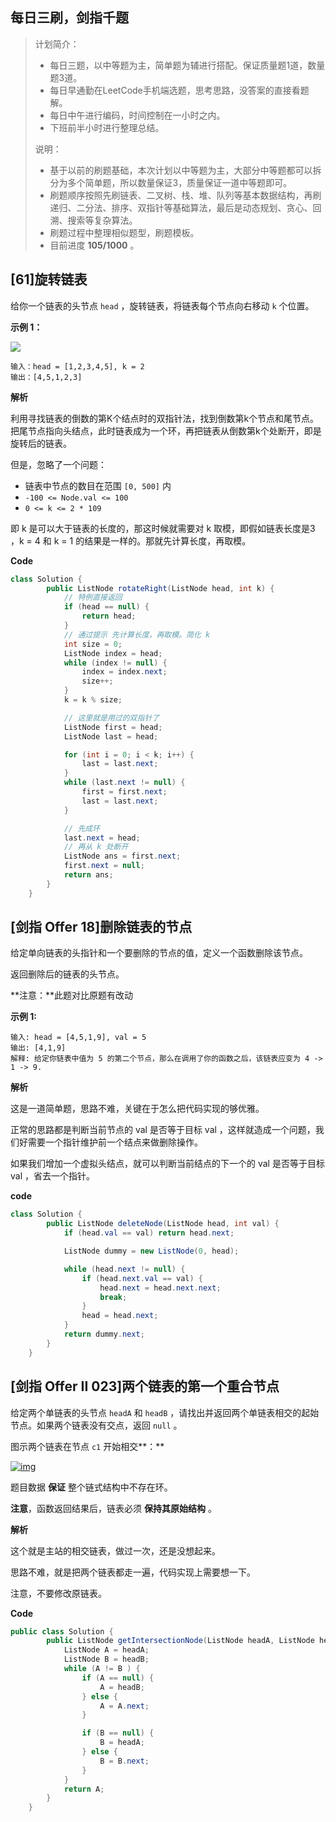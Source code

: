 ## 每日三刷，剑指千题

> 计划简介：
>
> - 每日三题，以中等题为主，简单题为辅进行搭配。保证质量题1道，数量题3道。
> - 每日早通勤在LeetCode手机端选题，思考思路，没答案的直接看题解。
> - 每日中午进行编码，时间控制在一小时之内。
> - 下班前半小时进行整理总结。
>
> 说明：
>
> - 基于以前的刷题基础，本次计划以中等题为主，大部分中等题都可以拆分为多个简单题，所以数量保证3，质量保证一道中等题即可。
> - 刷题顺序按照先刷链表、二叉树、栈、堆、队列等基本数据结构，再刷递归、二分法、排序、双指针等基础算法，最后是动态规划、贪心、回溯、搜索等复杂算法。
> - 刷题过程中整理相似题型，刷题模板。
> - 目前进度 **105/1000** 。

## [61]旋转链表

给你一个链表的头节点 `head` ，旋转链表，将链表每个节点向右移动 `k` 个位置。

**示例 1：**

![](https://yitiaoit.oss-cn-beijing.aliyuncs.com/img/rotate1.jpg)

```
输入：head = [1,2,3,4,5], k = 2
输出：[4,5,1,2,3]
```

**解析**

利用寻找链表的倒数的第K个结点时的双指针法，找到倒数第k个节点和尾节点。把尾节点指向头结点，此时链表成为一个环，再把链表从倒数第k个处断开，即是旋转后的链表。

但是，忽略了一个问题：

- 链表中节点的数目在范围 `[0, 500]` 内
- `-100 <= Node.val <= 100`
- `0 <= k <= 2 * 109`

即 k 是可以大于链表的长度的，那这时候就需要对 k 取模，即假如链表长度是3 ，k = 4 和 k = 1 的结果是一样的。那就先计算长度，再取模。

**Code**

```java
class Solution {
        public ListNode rotateRight(ListNode head, int k) {
            // 特例直接返回
            if (head == null) {
                return head;
            }
            // 通过提示 先计算长度，再取模。简化 k 
            int size = 0;
            ListNode index = head;
            while (index != null) {
                index = index.next;
                size++;
            }
            k = k % size;

            // 这里就是用过的双指针了
            ListNode first = head;
            ListNode last = head;

            for (int i = 0; i < k; i++) {
                last = last.next;
            }
            while (last.next != null) {
                first = first.next;
                last = last.next;
            }

            // 先成环
            last.next = head;
            // 再从 k 处断开
            ListNode ans = first.next;
            first.next = null;
            return ans;
        }
    }
```

## [剑指 Offer 18]删除链表的节点

给定单向链表的头指针和一个要删除的节点的值，定义一个函数删除该节点。

返回删除后的链表的头节点。

**注意：**此题对比原题有改动

**示例 1:**

```
输入: head = [4,5,1,9], val = 5
输出: [4,1,9]
解释: 给定你链表中值为 5 的第二个节点，那么在调用了你的函数之后，该链表应变为 4 -> 1 -> 9.
```

**解析**

这是一道简单题，思路不难，关键在于怎么把代码实现的够优雅。

正常的思路都是判断当前节点的 val 是否等于目标 val ，这样就造成一个问题，我们好需要一个指针维护前一个结点来做删除操作。

如果我们增加一个虚拟头结点，就可以判断当前结点的下一个的 val 是否等于目标 val ，省去一个指针。

**code**

```java
class Solution {
        public ListNode deleteNode(ListNode head, int val) {
            if (head.val == val) return head.next;

            ListNode dummy = new ListNode(0, head);

            while (head.next != null) {
                if (head.next.val == val) {
                    head.next = head.next.next;
                    break;
                }
                head = head.next;
            }
            return dummy.next;
        }
    }
```

## [剑指 Offer II 023]两个链表的第一个重合节点

给定两个单链表的头节点 `headA` 和 `headB` ，请找出并返回两个单链表相交的起始节点。如果两个链表没有交点，返回 `null` 。

图示两个链表在节点 `c1` 开始相交**：**

[![img](https://yitiaoit.oss-cn-beijing.aliyuncs.com/img/160_statement.png)](https://assets.leetcode-cn.com/aliyun-lc-upload/uploads/2018/12/14/160_statement.png)

题目数据 **保证** 整个链式结构中不存在环。

**注意**，函数返回结果后，链表必须 **保持其原始结构** 。

**解析**

这个就是主站的相交链表，做过一次，还是没想起来。

思路不难，就是把两个链表都走一遍，代码实现上需要想一下。

注意，不要修改原链表。

**Code**

```java
public class Solution {
        public ListNode getIntersectionNode(ListNode headA, ListNode headB) {
            ListNode A = headA;
            ListNode B = headB;
            while (A != B ) {
                if (A == null) {
                    A = headB;
                } else {
                    A = A.next;
                }

                if (B == null) {
                    B = headA;
                } else {
                    B = B.next;
                }
            }
            return A;
        }
    }
```




